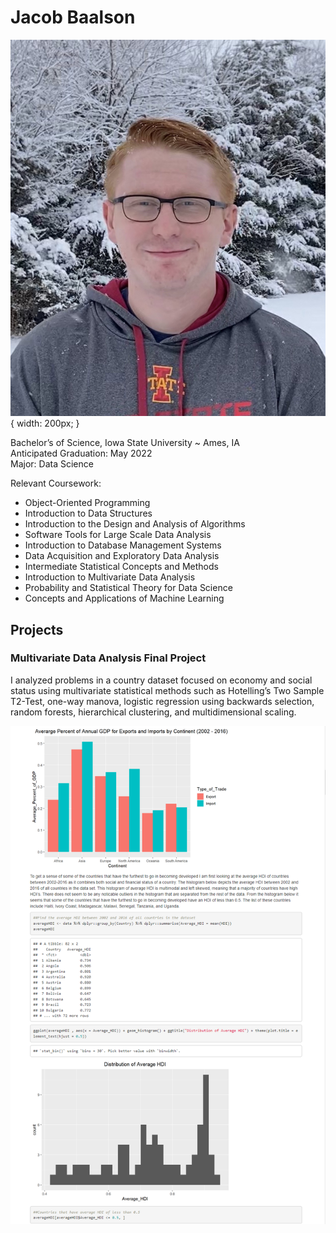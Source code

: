 # Jacob Baalson

![](Profile%20Picture.JPG){ width: 200px; }


Bachelor’s of Science, Iowa State University ~ Ames, IA                            
Anticipated Graduation: May 2022  
Major: Data Science 

Relevant Coursework: 
* Object-Oriented Programming
* Introduction to Data Structures
* Introduction to the Design and Analysis of Algorithms 
* Software Tools for Large Scale Data Analysis
* Introduction to Database Management Systems
* Data Acquisition and Exploratory Data Analysis
* Intermediate Statistical Concepts and Methods
* Introduction to Multivariate Data Analysis
* Probability and Statistical Theory for Data Science
* Concepts and Applications of Machine Learning  



## Projects

### Multivariate Data Analysis Final Project

I analyzed problems in a country dataset focused on economy and social status using multivariate statistical methods such as Hotelling’s Two Sample T2-Test, one-way manova, logistic regression using backwards selection, random forests, hierarchical clustering, and multidimensional scaling.

![](Project%20Picture.PNG)



